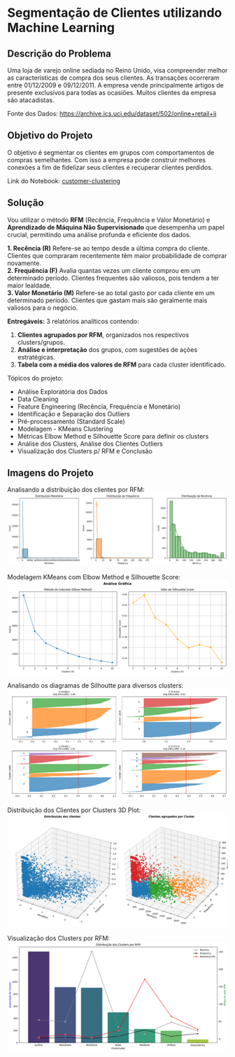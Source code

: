 # Segmentação de Clientes utilizando Machine Learning

## Descrição do Problema

Uma loja de varejo online sediada no Reino Unido, visa compreender melhor as características de compra dos seus clientes. As transações ocorreram entre 01/12/2009 e 09/12/2011. A empresa vende principalmente artigos de presente exclusivos para todas as ocasiões. Muitos clientes da empresa são atacadistas.

Fonte dos Dados: https://archive.ics.uci.edu/dataset/502/online+retail+ii

## Objetivo do Projeto

O objetivo é segmentar os clientes em grupos com comportamentos de compras semelhantes. Com isso a empresa pode construir melhores conexões a fim de fidelizar seus clientes e recuperar clientes perdidos.

Link do Notebook: [customer-clustering](https://github.com/idfelipemalatesta/customers-segmentation/blob/main/notebooks/customers-clustering.ipynb)

## Solução

Vou utilizar o método **RFM** (Recência, Frequência e Valor Monetário) e **Aprendizado de Máquina Não Supervisionado** que desempenha um papel crucial, permitindo uma análise profunda e eficiente dos dados.

**1. Recência (R)** Refere-se ao tempo desde a última compra do cliente. Clientes que compraram recentemente têm maior probabilidade de comprar novamente.<br>
**2. Frequência (F)** Avalia quantas vezes um cliente comprou em um determinado período. Clientes frequentes são valiosos, pois tendem a ter maior lealdade.<br>
**3. Valor Monetário (M)** Refere-se ao total gasto por cada cliente em um determinado período. Clientes que gastam mais são geralmente mais valiosos para o negócio.

**Entregáveis:** 3 relatórios analíticos contendo:
1.	**Clientes agrupados por RFM**, organizados nos respectivos clusters/grupos.
2.	**Análise e interpretação** dos grupos, com sugestões de ações estratégicas.
3.	**Tabela com a média dos valores de RFM** para cada cluster identificado.

Tópicos do projeto:

- Análise Exploratória dos Dados
- Data Cleaning
- Feature Engineering (Recência, Frequência e Monetário)
- Identificação e Separação dos Outliers
- Pré-processamento (Standard Scale)
- Modelagem - KMeans Clustering
- Métricas Elbow Method e Silhouette Score para definir os clusters
- Análise dos Clusters, Análise dos Clientes Outliers
- Visualização dos Clusters p/ RFM e Conclusão

## Imagens do Projeto

Analisando a distribuição dos clientes por RFM:
<img src="images/hist_rfm.png">

Modelagem KMeans com Elbow Method e Silhouette Score:
<img src="images/inercia_silhoutte.png">

Analisando os diagramas de Silhoutte para diversos clusters:
<img src="images/diagram_silhoutte.png">

Distribuição dos Clientes por Clusters 3D Plot:
<img src="images/clientes_clusters_3d.png">

Visualização dos Clusters por RFM:
<img src="images/cluster_rfm.png">
